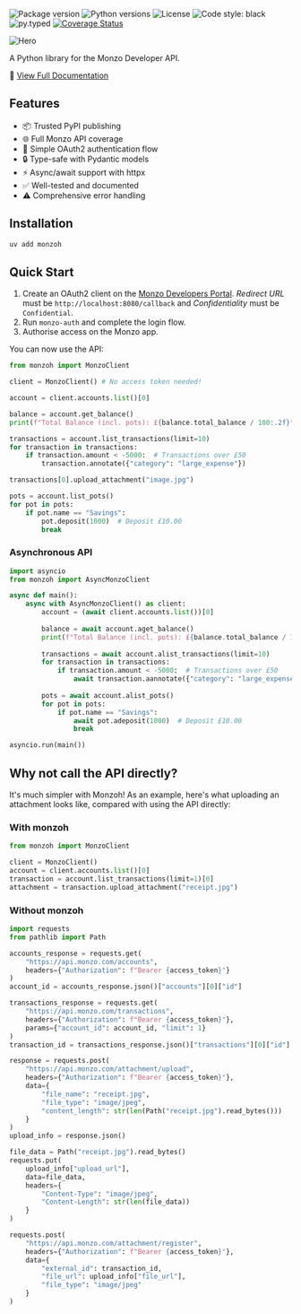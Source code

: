![Package version](https://img.shields.io/pypi/v/monzoh)
![Python versions](https://img.shields.io/pypi/pyversions/monzoh.svg)
![License](https://img.shields.io/pypi/l/monzoh)
![Code style: black](https://img.shields.io/badge/code%20style-black-000000.svg)
![py.typed](https://img.shields.io/badge/py-typed-FFD43B)
[![Coverage Status](https://coveralls.io/repos/github/samdobson/monzoh/badge.svg?branch=main)](https://coveralls.io/github/samdobson/monzoh?branch=main)

![Hero](hero.png)

A Python library for the Monzo Developer API.

📖 [View Full Documentation](https://sjd333-organization.mintlify.app/docs/introduction)


## Features

- 📦 Trusted PyPI publishing
- 🌐 Full Monzo API coverage
- 🔐 Simple OAuth2 authentication flow
- 🔒 Type-safe with Pydantic models
- ⚡ Async/await support with httpx
- ✅ Well-tested and documented
- ⚠️ Comprehensive error handling

## Installation

```bash
uv add monzoh
```

## Quick Start

1. Create an OAuth2 client on the [Monzo Developers Portal](https://developers.monzo.com/). *Redirect URL* must be `http://localhost:8080/callback` and *Confidentiality* must be `Confidential`.
1. Run `monzo-auth` and complete the login flow.
1. Authorise access on the Monzo app.

You can now use the API:

```python
from monzoh import MonzoClient

client = MonzoClient() # No access token needed!

account = client.accounts.list()[0]

balance = account.get_balance()
print(f"Total Balance (incl. pots): £{balance.total_balance / 100:.2f}")

transactions = account.list_transactions(limit=10)
for transaction in transactions:
    if transaction.amount < -5000:  # Transactions over £50
        transaction.annotate({"category": "large_expense"})

transactions[0].upload_attachment("image.jpg")

pots = account.list_pots()
for pot in pots:
    if pot.name == "Savings":
        pot.deposit(1000)  # Deposit £10.00
        break
```

### Asynchronous API

```python
import asyncio
from monzoh import AsyncMonzoClient

async def main():
    async with AsyncMonzoClient() as client:
        account = (await client.accounts.list())[0]
        
        balance = await account.aget_balance()
        print(f"Total Balance (incl. pots): £{balance.total_balance / 100:.2f}")
        
        transactions = await account.alist_transactions(limit=10)
        for transaction in transactions:
            if transaction.amount < -5000:  # Transactions over £50
                await transaction.aannotate({"category": "large_expense"})
        
        pots = await account.alist_pots()
        for pot in pots:
            if pot.name == "Savings":
                await pot.adeposit(1000)  # Deposit £10.00
                break

asyncio.run(main())
```

## Why not call the API directly?

It's much simpler with Monzoh! As an example, here's what uploading an attachment looks like, compared with using the API directly:

### With monzoh

```python
from monzoh import MonzoClient

client = MonzoClient()
account = client.accounts.list()[0]
transaction = account.list_transactions(limit=1)[0]
attachment = transaction.upload_attachment("receipt.jpg")
```

### Without monzoh

```python
import requests
from pathlib import Path

accounts_response = requests.get(
    "https://api.monzo.com/accounts",
    headers={"Authorization": f"Bearer {access_token}"}
)
account_id = accounts_response.json()["accounts"][0]["id"]

transactions_response = requests.get(
    "https://api.monzo.com/transactions",
    headers={"Authorization": f"Bearer {access_token}"},
    params={"account_id": account_id, "limit": 1}
)
transaction_id = transactions_response.json()["transactions"][0]["id"]

response = requests.post(
    "https://api.monzo.com/attachment/upload",
    headers={"Authorization": f"Bearer {access_token}"},
    data={
        "file_name": "receipt.jpg",
        "file_type": "image/jpeg",
        "content_length": str(len(Path("receipt.jpg").read_bytes()))
    }
)
upload_info = response.json()

file_data = Path("receipt.jpg").read_bytes()
requests.put(
    upload_info["upload_url"], 
    data=file_data,
    headers={
        "Content-Type": "image/jpeg",
        "Content-Length": str(len(file_data))
    }
)

requests.post(
    "https://api.monzo.com/attachment/register",
    headers={"Authorization": f"Bearer {access_token}"},
    data={
        "external_id": transaction_id,
        "file_url": upload_info["file_url"],
        "file_type": "image/jpeg"
    }
)
```

